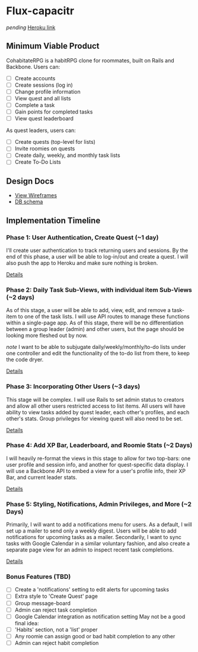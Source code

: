 # Flux-capacitr
*pending*
[Heroku link][heroku]

[heroku]: http://cohabitate-rpg.herokuapp.com

## Minimum Viable Product
CohabitateRPG is a habitRPG clone for roommates, built on Rails and Backbone. Users can:

- [ ] Create accounts
- [ ] Create sessions (log in)
- [ ] Change profile information
- [ ] View quest and all lists
- [ ] Complete a task
- [ ] Gain points for completed tasks
- [ ] View quest leaderboard

As quest leaders, users can:
- [ ] Create quests (top-level for lists)
- [ ] Invite roomies on quests
- [ ] Create daily, weekly, and monthly task lists
- [ ] Create To-Do Lists

## Design Docs
* [View Wireframes][views]
* [DB schema][schema]

[views]: ./docs/views.md
[schema]: ./docs/schema.md

## Implementation Timeline

### Phase 1: User Authentication, Create Quest (~1 day)
I'll create user authentication to track returning users and sessions. By the
end of this phase, a user will be able to log-in/out and create a quest. I will
also push the app to Heroku and make sure nothing is broken.

[Details][phase-one]

### Phase 2:  Daily Task Sub-Views, with individual item Sub-Views (~2 days)
As of this stage, a user will be able to add, view, edit, and remove a task-item
to one of the task lists. I will use API routes to manage these functions within
a single-page app. As of this stage, there will be no differentiation between
a group leader (admin) and other users, but the page should be looking more
fleshed out by now.

*note* I want to be able to subjugate daily/weekly/monthly/to-do lists under one
controller and edit the functionality of the to-do list from there, to keep the
code dryer.

[Details][phase-two]

### Phase 3: Incorporating Other Users (~3 days)
This stage will be complex. I will use Rails to set admin status to creators and
allow all other users restricted access to list items. All users will have
ability to view tasks added by quest leader, each other's profiles, and each
other's stats. Group privileges for viewing quest will also need to be set.

[Details][phase-three]

### Phase 4: Add XP Bar, Leaderboard, and Roomie Stats (~2 Days)
I will heavily re-format the views in this stage to allow for two top-bars: one
user profile and session info, and another for quest-specific data display. I
will use a Backbone API to embed a view for a user's profile info, their XP Bar,
and current leader stats.

[Details][phase-four]

### Phase 5: Styling, Notifications, Admin Privileges, and More (~2 Days)
Primarily, I will want to add a notifications menu for users. As a default, I
will set up a mailer to send only a weekly digest. Users will be able to add
notifications for upcoming tasks as a mailer. Secondarily, I want to sync tasks
with Google Calendar in a similar voluntary fashion, and also create a separate
page view for an admin to inspect recent task completions.

[Details][phase-five]


### Bonus Features (TBD)
- [ ] Create a 'notifications' setting to edit alerts for upcoming tasks
- [ ] Extra style to 'Create Quest' page
- [ ] Group message-board
- [ ] Admin can reject task completion
- [ ] Google Calendar integration as notification setting
May not be a good final idea:
- [ ] 'Habits' section, not a 'list' proper
- [ ] Any roomie can assign good or bad habit completion to any other
- [ ] Admin can reject habit completion

[phase-one]: ./docs/phases/phase1.md
[phase-two]: ./docs/phases/phase2.md
[phase-three]: ./docs/phases/phase3.md
[phase-four]: ./docs/phases/phase4.md
[phase-five]: ./docs/phases/phase5.md
